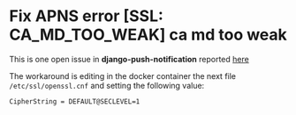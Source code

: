 Fix APNS error [SSL: CA_MD_TOO_WEAK] ca md too weak 
============

This is one open issue in **django-push-notification** reported [here](https://github.com/jazzband/django-push-notifications/issues/532)

The workaround is editing in the docker container the next file `/etc/ssl/openssl.cnf` and setting the following value:

`CipherString = DEFAULT@SECLEVEL=1`
